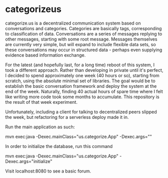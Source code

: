 # categorizeus

categorize.us is a decentralized communication system based on conversations and categories. Categories are basically tags, corresponding to classification of data. Conversations are a series of messages replying to other messages, starting with some root message. Messages themselves are currently very simple, but will expand to include flexible data sets, so these conversations may occur in structured data - perhaps even supplying evidence based information exchange. 

For the latest (and hopefully last, for a long time) reboot of this system, I took a different approach. Rather than developing in private until it's perfect, I decided to spend approximately one week (40 hours or so), starting from scratch, using the absolute minimal set of libraries. The goal would be to establish the basic conversation framework and deploy the system at the end of the week. Naturally, finding 40 actual hours of spare time where I felt like writing more code took some months to accumulate. This repository is the result of that week experiment. 

Unfortunately, including a client for talking to decentralized peers slipped the week, but refactoring for a serverless deploy made it in.

Run the main application as such:

 mvn exec:java -Dexec.mainClass="us.categorize.App" -Dexec.args=""

In order to initialize the database, run this command

 mvn exec:java -Dexec.mainClass="us.categorize.App" -Dexec.args="initialize"

Visit localhost:8080 to see a basic forum. 
